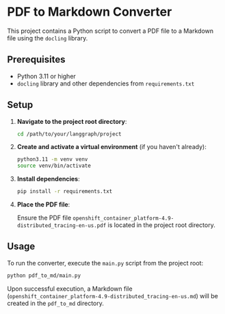 # PDF to Markdown Converter

This project contains a Python script to convert a PDF file to a Markdown file using the `docling` library.

## Prerequisites

- Python 3.11 or higher
- `docling` library and other dependencies from `requirements.txt`

## Setup

1.  **Navigate to the project root directory**:

    ```bash
    cd /path/to/your/langgraph/project
    ```

2.  **Create and activate a virtual environment** (if you haven't already):

    ```bash
    python3.11 -m venv venv
    source venv/bin/activate
    ```

3.  **Install dependencies**:

    ```bash
    pip install -r requirements.txt
    ```

4.  **Place the PDF file**:

    Ensure the PDF file `openshift_container_platform-4.9-distributed_tracing-en-us.pdf` is located in the project root directory.

## Usage

To run the converter, execute the `main.py` script from the project root:

```bash
python pdf_to_md/main.py
```

Upon successful execution, a Markdown file (`openshift_container_platform-4.9-distributed_tracing-en-us.md`) will be created in the `pdf_to_md` directory.
